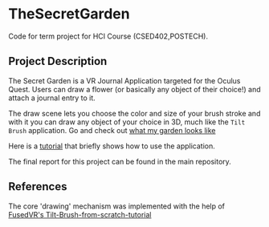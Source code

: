 # TheSecretGarden

Code for term project for HCI Course (CSED402,POSTECH).

## Project Description
The Secret Garden is a VR Journal Application targeted for the Oculus Quest.
Users can draw a flower (or basically any object of their choice!) and attach a journal entry to it.

The draw scene lets you choose the color and size of your brush stroke and with it you can draw any object of your choice in 3D, much like the `Tilt Brush` application. 
Go and check out [what my garden looks like](https://www.youtube.com/watch?v=XKpxw6VBhO8)

Here is a [tutorial](https://www.youtube.com/watch?v=1fhUzWhXV2I) that briefly shows how to use the application.

The final report for this project can be found in the main repository.

## References
The core 'drawing' mechanism was implemented with the help of [FusedVR's Tilt-Brush-from-scratch-tutorial](https://www.youtube.com/watch?v=eMJATZI0A7c&t=1538s)
